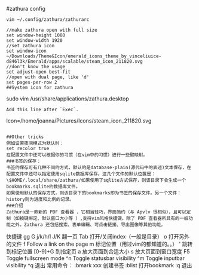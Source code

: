 #zathura config
```
vim ~/.config/zathura/zathurarc
```
```
//make zathura open with full size
set window-height 1080
set window-width 1920
//set zathura icon
set window-icon ~/Downloads/Theme&Icon/emerald_icons_theme_by_vinceliuice-d846l3k/Emerald/apps/scalable/steam_icon_211820.svg
//don't know the usage
set adjust-open best-fit
//open with dual page, like 'd'
set pages-per-row 2
##System icon for zathura
```
sudo vim /usr/share/applications/zathura.desktop
```
Add this line after `Exec`.
```
Icon=/home/joanna/Pictures/Icons/steam_icon_211820.svg                      
```

##Other tricks
例如设置夜间模式为默认时：
set recolor true
在配置文件中还可以根据你的习惯（在vim中的习惯）进行一些键映射。
###书签的保存：
书签的保存可有几种不同的方式，默认的是database-plain(源代码中的表述)文本保存，在配置文件中还可以指定使用sqlite数据库保存。这几个文件的默认位置是：\$HOME/.local/share/zathura/如果使用了sqlite方式保存，则该目录下会生成一个bookmarks.sqlite的数据库文件。
如果使用默认的保存方式，则该目录下的bookmarks即为书签的保存文件。另一个文件：history则为进度和比例的记录。
###介绍  
Zathura是一款新的 PDF 查看器 ，它相当轻巧，界面简约（与 Apvlv 很相似），且可以定制（如按键绑定、默认窗口大小等 ）,支持vim风格快捷键。除了 PDF 查看器所具有的一般功能之外，Zathura 还包括搜索、表单编辑、可点击链接、导出图像等其他功能。  
```
快捷键
gg
G
j/k/h/l
J/K  翻一页
Tab 打开/关闭index（一般是目录）
o 打开另外的文件
f Follow a link on the page
m 标记位置（用过vim的都知道的。。）
' 跳转到标记位置
[0-9]+G 到指定页
a 放大页面到合适大小
s 放大页面到窗口宽度
F5 Toggle fullscreen mode
^n Toggle statusbar visibility
^m Toggle inputbar visibility
^q 退出
常用命令：
:bmark xxx  创建书签
:blist 打开bookmark
:q 退出
```